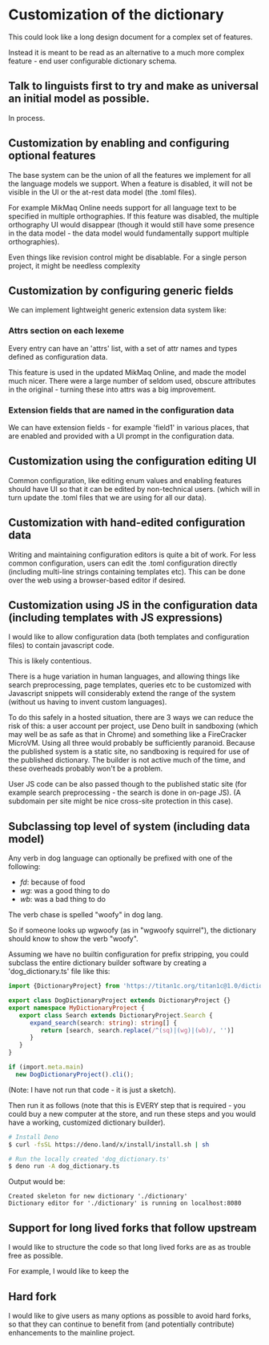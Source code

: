 # Customization of the dictionary

This could look like a long design document for a complex set of
features.

Instead it is meant to be read as an alternative to a much more complex
feature - end user configurable dictionary schema.

## Talk to linguists first to try and make as universal an initial model as possible.

In process.

## Customization by enabling and configuring optional features

The base system can be the union of all the features we implement for
all the language models we support.  When a feature is disabled, it
will not be visible in the UI or the at-rest data model (the .toml
files).

For example MikMaq Online needs support for all language text to be
specified in multiple orthographies.  If this feature was disabled,
the multiple orthography UI would disappear (though it would still
have some presence in the data model - the data model would
fundamentally support multiple orthographies).

Even things like revision control might be disablable.  For a single
person project, it might be needless complexity

## Customization by configuring generic fields

We can implement lightweight generic extension data system like:

### Attrs section on each lexeme

Every entry can have an 'attrs' list, with a set of attr names and
types defined as configuration data.

This feature is used in the updated MikMaq Online, and made the model
much nicer.  There were a large number of seldom used, obscure
attributes in the original - turning these into attrs was a big
improvement.

### Extension fields that are named in the configuration data

We can have extension fields - for example 'field1' in various places,
that are enabled and provided with a UI prompt in the configuration
data.

## Customization using the configuration editing UI

Common configuration, like editing enum values and enabling features
should have UI so that it can be edited by non-technical users.
(which will in turn update the .toml files that we are using for all
our data).

## Customization with hand-edited configuration data

Writing and maintaining configuration editors is quite a bit of work.
For less common configuration, users can edit the .toml configuration
directly (including multi-line strings containing templates etc).
This can be done over the web using a browser-based editor if desired.

## Customization using JS in the configuration data (including templates with JS expressions)

I would like to allow configuration data (both templates and
configuration files) to contain javascript code.

This is likely contentious.

There is a huge variation in human languages, and allowing things like search
preprocessing, page templates, queries etc to be customized with Javascript
snippets will considerably extend the range of the system (without us having
to invent custom languages).

To do this safely in a hosted situation, there are 3 ways we can
reduce the risk of this: a user account per project, use Deno built in
sandboxing (which may well be as safe as that in Chrome) and something
like a FireCracker MicroVM.  Using all three would probably be
sufficiently paranoid.  Because the published system is a static site,
no sandboxing is required for use of the published dictionary.  The
builder is not active much of the time, and these overheads probably
won't be a problem.

User JS code can be also passed though to the published static site (for example
search preprocessing - the search is done in on-page JS).  (A subdomain per site
might be nice cross-site protection in this case).

## Subclassing top level of system (including data model)

Any verb in dog language can optionally be prefixed with one of the following:

- *fd*: because of food
- *wg*: was a good thing to do
- *wb*: was a bad thing to do

The verb chase is spelled "woofy" in dog lang.

So if someone looks up wgwoofy (as in "wgwoofy squirrel"), the
dictionary should know to show the verb "woofy".

Assuming we have no builtin configuration for prefix stripping, you
could subclass the entire dictionary builder software by creating a
'dog_dictionary.ts' file like this:

``` ts
import {DictionaryProject} from 'https://titan1c.org/titan1c@1.0/dictionary.ts';

export class DogDictionaryProject extends DictionaryProject {}
export namespace MyDictionaryProject {
   export class Search extends DictionaryProject.Search {
      expand_search(search: string): string[] {
         return [search, search.replace(/^(sq)|(wg)|(wb)/, '')]
      }
   }
}

if (import.meta.main)
  new DogDictionaryProject().cli();
```
(Note: I have not run that code - it is just a sketch).

Then run it as follows (note that this is EVERY step that is required - you could buy
a new computer at the store, and run these steps and you would have a working, customized
dictionary builder).

``` sh
# Install Deno
$ curl -fsSL https://deno.land/x/install/install.sh | sh

# Run the locally created 'dog_dictionary.ts'
$ deno run -A dog_dictionary.ts
```

Output would be:
```
Created skeleton for new dictionary './dictionary'
Dictionary editor for './dictionary' is running on localhost:8080
```

## Support for long lived forks that follow upstream

I would like to structure the code so that long lived forks are as as
trouble free as possible.

For example, I would like to keep the 

## Hard fork

I would like to give users as many options as possible to avoid hard
forks, so that they can continue to benefit from (and potentially
contribute) enhancements to the mainline project.
